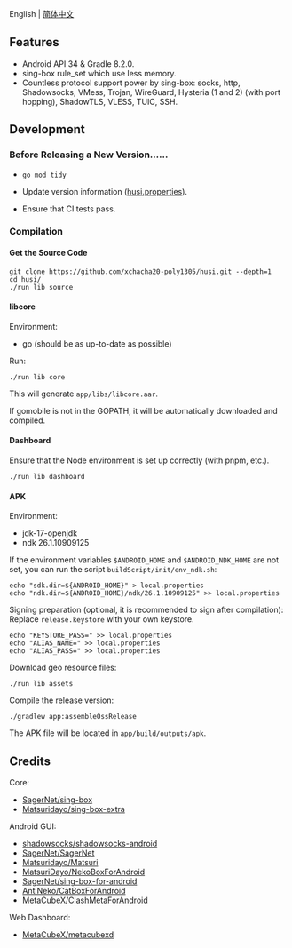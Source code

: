 English | [简体中文](./README_zh.md)

## Features

* Android API 34 & Gradle 8.2.0.
* sing-box rule_set which use less memory.
* Countless protocol support power by sing-box: socks, http, Shadowsocks, VMess, Trojan, 
  WireGuard, Hysteria (1 and 2) (with port hopping), ShadowTLS, VLESS, TUIC, SSH.

## Development

### Before Releasing a New Version......

* `go mod tidy`

* Update version information ([husi.properties](./husi.properties)).

* Ensure that CI tests pass.

### Compilation

#### Get the Source Code

```shell
git clone https://github.com/xchacha20-poly1305/husi.git --depth=1
cd husi/
./run lib source
```

#### libcore

Environment:

* go (should be as up-to-date as possible)

Run:

```shell
./run lib core
```

This will generate `app/libs/libcore.aar`.

If gomobile is not in the GOPATH, it will be automatically downloaded and compiled.

#### Dashboard

Ensure that the Node environment is set up correctly (with pnpm, etc.).

```shell
./run lib dashboard
```

#### APK

Environment:

* jdk-17-openjdk
* ndk 26.1.10909125

If the environment variables `$ANDROID_HOME` and `$ANDROID_NDK_HOME` are not set, you can run the script `buildScript/init/env_ndk.sh`:

```shell
echo "sdk.dir=${ANDROID_HOME}" > local.properties
echo "ndk.dir=${ANDROID_HOME}/ndk/26.1.10909125" >> local.properties
```

Signing preparation (optional, it is recommended to sign after compilation): Replace `release.keystore` with your own keystore.

```shell
echo "KEYSTORE_PASS=" >> local.properties
echo "ALIAS_NAME=" >> local.properties
echo "ALIAS_PASS=" >> local.properties
```

Download geo resource files:

```shell
./run lib assets
```

Compile the release version:

```shell
./gradlew app:assembleOssRelease
```

The APK file will be located in `app/build/outputs/apk`.

## Credits

Core:
- [SagerNet/sing-box](https://github.com/SagerNet/sing-box)
- [Matsuridayo/sing-box-extra](https://github.com/MatsuriDayo/sing-box-extra)

Android GUI:
- [shadowsocks/shadowsocks-android](https://github.com/shadowsocks/shadowsocks-android)
- [SagerNet/SagerNet](https://github.com/SagerNet/SagerNet)
- [Matsuridayo/Matsuri](https://github.com/MatsuriDayo/Matsuri)
- [MatsuriDayo/NekoBoxForAndroid](https://github.com/MatsuriDayo/NekoBoxForAndroid)
- [SagerNet/sing-box-for-android](https://github.com/SagerNet/sing-box-for-android)
- [AntiNeko/CatBoxForAndroid](https://github.com/AntiNeko/CatBoxForAndroid)
- [MetaCubeX/ClashMetaForAndroid](https://github.com/MetaCubeX/ClashMetaForAndroid)

Web Dashboard:

- [MetaCubeX/metacubexd](https://github.com/MetaCubeX/metacubexd)
